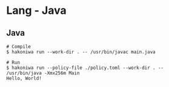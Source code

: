 # Lang - Java


## Java

```console
# Compile
$ hakoniwa run --work-dir . -- /usr/bin/javac main.java

# Run
$ hakoniwa run --policy-file ./policy.toml --work-dir . -- /usr/bin/java -Xmx256m Main
Hello, World!
```
